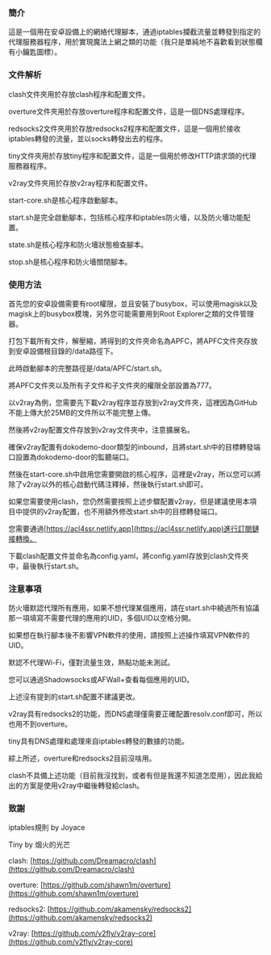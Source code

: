 ### 簡介

這是一個用在安卓設備上的網絡代理腳本，通過iptables攔截流量並轉發到指定的代理服務器程序，用於實現魔法上網之類的功能（我只是單純地不喜歡看到狀態欄有小鑰匙圖標）。

### 文件解析

clash文件夾用於存放clash程序和配置文件。

overture文件夾用於存放overture程序和配置文件，這是一個DNS處理程序。

redsocks2文件夾用於存放redsocks2程序和配置文件，這是一個用於接收iptables轉發的流量，並以socks轉發出去的程序。

tiny文件夾用於存放tiny程序和配置文件，這是一個用於修改HTTP請求頭的代理服務器程序。

v2ray文件夾用於存放v2ray程序和配置文件。

start-core.sh是核心程序啟動腳本。

start.sh是完全啟動腳本，包括核心程序和iptables防火墻，以及防火墻功能配置。

state.sh是核心程序和防火墻狀態檢查腳本。

stop.sh是核心程序和防火墻關閉腳本。

### 使用方法

首先您的安卓設備需要有root權限，並且安裝了busybox，可以使用magisk以及magisk上的busybox模塊，另外您可能需要用到Root Explorer之類的文件管理器。

打包下載所有文件，解壓縮，將得到的文件夾命名為APFC，將APFC文件夾存放到安卓設備根目錄的/data路徑下。

此時啟動腳本的完整路徑是/data/APFC/start.sh。

將APFC文件夾以及所有子文件和子文件夾的權限全部設置為777。

以v2ray為例，您需要先下載v2ray程序並存放到v2ray文件夾，這裡因為GitHub不能上傳大於25MB的文件所以不能完整上傳。

然後將v2ray配置文件存放到v2ray文件夾中，注意擴展名。

確保v2ray配置有dokodemo-door類型的inbound，且將start.sh中的目標轉發端口設置為dokodemo-door的監聽端口。

然後在start-core.sh中啟用您需要開啟的核心程序，這裡是v2ray，所以您可以將除了v2ray以外的核心啟動代碼注釋掉，然後執行start.sh即可。

如果您需要使用clash，您仍然需要按照上述步驟配置v2ray，但是建議使用本項目中提供的v2ray配置，也不用額外修改start.sh中的目標轉發端口。

您需要通過[https://acl4ssr.netlify.app](https://acl4ssr.netlify.app)進行訂閱鏈接轉換。

下載clash配置文件並命名為config.yaml，將config.yaml存放到clash文件夾中，最後執行start.sh。

### 注意事項

防火墻默認代理所有應用，如果不想代理某個應用，請在start.sh中繞過所有協議那一項填寫不需要代理的應用的UID，多個UID以空格分開。

如果想在執行腳本後不影響VPN軟件的使用，請按照上述操作填寫VPN軟件的UID。

默認不代理Wi-Fi，僅對流量生效，熱點功能未測試。

您可以通過Shadowsocks或AFWall+查看每個應用的UID。

上述沒有提到的start.sh配置不建議更改。

v2ray具有redsocks2的功能，而DNS處理僅需要正確配置resolv.conf即可，所以也用不到overture。

tiny具有DNS處理和處理來自iptables轉發的數據的功能。

綜上所述，overture和redsocks2目前沒啥用。

clash不具備上述功能（目前我沒找到，或者有但是我還不知道怎麼用），因此我給出的方案是使用v2ray中繼後轉發給clash。

### 致謝

iptables規則 by Joyace

Tiny by 烟火的光芒

clash: [https://github.com/Dreamacro/clash](https://github.com/Dreamacro/clash)

overture: [https://github.com/shawn1m/overture](https://github.com/shawn1m/overture)

redsocks2: [https://github.com/akamensky/redsocks2](https://github.com/akamensky/redsocks2)

v2ray: [https://github.com/v2fly/v2ray-core](https://github.com/v2fly/v2ray-core)
